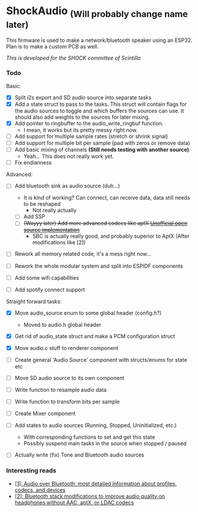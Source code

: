 # ShockAudio <sub>(Will probably change name later)</sub>

This firmware is used to make a network/bluetooth speaker using an ESP32. Plan is to make a custom PCB as well.

*This is developed for the SHOCK committee of Scintilla*

### Todo
Basic:
- [x] Split i2s export and SD audio source into separate tasks
- [x] Add a state struct to pass to the tasks. This struct will contain flags for the audio sources to toggle and which buffers the sources can use. It should also add weights to the sources for later mixing.
- [x] Add pointer to ringbuffer to the audio\_write\_ringbuf function.
    - I mean, it works but its pretty messy right now.
- [ ] Add support for multiple sample rates (stretch or shrink signal)
- [ ] Add support for multiple bit per sample (pad with zeros or remove data)
- [ ] Add basic mixing of channels **(Still needs testing with another source)**
    - Yeah... This does not really work yet. 
- [ ] Fix endianness

Advanced:
- [ ] Add bluetooth sink as audio source (duh...)
    - It is kind of working? Can connect, can receive data, data still needs to be reshaped
        - Not really actually
    - [ ] Add SSP
    - [ ] ~~(Wayyy later) Add more advanced codecs like aptX [Unofficial open source implementation](https://github.com/Arkq/openaptx)~~
        - SBC is actually really good, and probably superior to AptX (After modifications like [2])
- [ ] Rework all memory related code, it's a mess right now...
- [ ] Rework the whole modular system and split into ESPIDF components
- [ ] Add some wifi capabilities
- [ ] Add spotify connect support 


Straight forward tasks:
- [x] Move audio\_source enum to some global header (config.h?)
    - Moved to audio.h global header
- [x] Get rid of audio\_state struct and make a PCM configuration struct
- [x] Move audio.c stuff to renderer component
- [ ] Create general 'Audio Source' component with structs/enums for state etc
- [ ] Move SD audio source to its own component
- [ ] Write function to resample audio data
- [ ] Write function to transform bits per sample
- [ ] Create Mixer component
- [ ] Add states to audio sources (Running, Stopped, Uninitialized, etc.)
    - With corresponding functions to set and get this state
    - Possibly suspend main tasks in the source when stopped / paused
- [ ] Actually write (fix) Tone and Bluetooth audio sources


### Interesting reads
- [[1]: Audio over Bluetooth: most detailed information about profiles, codecs, and devices](https://habr.com/en/post/456182/)
- [[2]: Bluetooth stack modifications to improve audio quality on headphones without AAC, aptX, or LDAC codecs](https://habr.com/en/post/456476/)

